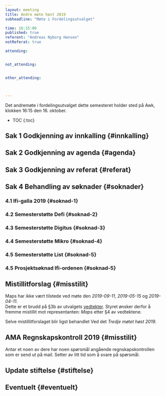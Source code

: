 ```yaml
---
layout: meeting
title: Andre møte høst 2019
subheadline: "Møte i Fordelingsutvalget"

time: 16:15:00
published: true
referent: "Andreas Nyborg Hansen"
notReferat: true

attending:


not_attending:


other_attending:



---
```


Det andremøte i fordelingsutvalget dette semesteret holder sted på Awk, klokken 16:15 den 16. oktober. 

* TOC
{:toc}

## Sak 1 Godkjenning av innkalling {#innkalling}
## Sak 2 Godkjenning av agenda {#agenda}
## Sak 3 Godkjenning av referat {#referat}
## Sak 4 Behandling av søknader {#soknader}
### 4.1 Ifi-galla 2019  {#soknad-1}
### 4.2 Semesterstøtte Defi  {#soknad-2}
### 4.3 Semesterstøtte Digitus  {#soknad-3}
### 4.4 Semesterstøtte Mikro  {#soknad-4}
### 4.5 Semesterstøtte List  {#soknad-5}
### 4.5 Prosjektsøknad Ifi-ordenen  {#soknad-5}
## Mistillitforslag {#misstilit}
Maps har ikke vært tilstede ved møte den *2019-09-11*, *2019-05-15* og *2019-04-11*.  
Dette er et brudd på §3b av utvalgets [vedtekter](https://fordelingsutvalget.org/vedtekter/).
Styret ønsker derfor å fremme mistillit mot representanten: *Maps* etter §4 av vedtektene.

Selve mistillitforslaget blir ligst behandlet Ved det *Tredje møtet høst 2019*. 

## AMA Regnskapskontroll 2019 {#misstilit}
Antar et noen av dere har noen spørsmål angående regnskapskontrollen som er send ut på mail. Setter av litt tid som å svare på spørsmål. 

## Update stiftelse {#stiftelse}
## Eventuelt {#eventuelt}

